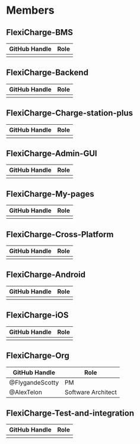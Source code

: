 # Members

## FlexiCharge-BMS
| GitHub Handle | Role |
|---------------|------|
|               |      |

## FlexiCharge-Backend
| GitHub Handle | Role |
|---------------|------|
|               |      |

## FlexiCharge-Charge-station-plus
| GitHub Handle | Role |
|---------------|------|
|               |      |

## FlexiCharge-Admin-GUI
| GitHub Handle | Role |
|---------------|------|
|               |      |

## FlexiCharge-My-pages
| GitHub Handle | Role |
|---------------|------|
|               |      |

## FlexiCharge-Cross-Platform
| GitHub Handle | Role |
|---------------|------|
|               |      |

## FlexiCharge-Android
| GitHub Handle | Role |
|---------------|------|
|               |      |

## FlexiCharge-iOS
| GitHub Handle | Role |
|---------------|------|
|               |      |

## FlexiCharge-Org
| GitHub Handle | Role |
|---------------|------|
| @FlygandeScotty    |   PM   |
| @AlexTelon    |  Software Architect    |

## FlexiCharge-Test-and-integration
| GitHub Handle | Role |
|---------------|------|
|               |      |
